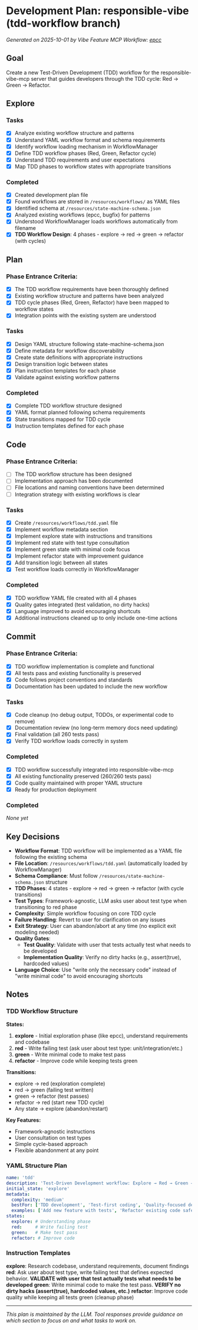 # Development Plan: responsible-vibe (tdd-workflow branch)

*Generated on 2025-10-01 by Vibe Feature MCP*
*Workflow: [epcc](https://mrsimpson.github.io/responsible-vibe-mcp/workflows/epcc)*

## Goal
Create a new Test-Driven Development (TDD) workflow for the responsible-vibe-mcp server that guides developers through the TDD cycle: Red → Green → Refactor.

## Explore
### Tasks
- [x] Analyze existing workflow structure and patterns
- [x] Understand YAML workflow format and schema requirements
- [x] Identify workflow loading mechanism in WorkflowManager
- [x] Define TDD workflow phases (Red, Green, Refactor cycle)
- [x] Understand TDD requirements and user expectations
- [x] Map TDD phases to workflow states with appropriate transitions

### Completed
- [x] Created development plan file
- [x] Found workflows are stored in `/resources/workflows/` as YAML files
- [x] Identified schema at `/resources/state-machine-schema.json`
- [x] Analyzed existing workflows (epcc, bugfix) for patterns
- [x] Understood WorkflowManager loads workflows automatically from filename
- [x] **TDD Workflow Design**: 4 phases - explore → red → green → refactor (with cycles)

## Plan

### Phase Entrance Criteria:
- [x] The TDD workflow requirements have been thoroughly defined
- [x] Existing workflow structure and patterns have been analyzed
- [x] TDD cycle phases (Red, Green, Refactor) have been mapped to workflow states
- [x] Integration points with the existing system are understood

### Tasks
- [x] Design YAML structure following state-machine-schema.json
- [x] Define metadata for workflow discoverability
- [x] Create state definitions with appropriate instructions
- [x] Design transition logic between states
- [x] Plan instruction templates for each phase
- [x] Validate against existing workflow patterns

### Completed
- [x] Complete TDD workflow structure designed
- [x] YAML format planned following schema requirements
- [x] State transitions mapped for TDD cycle
- [x] Instruction templates defined for each phase

## Code

### Phase Entrance Criteria:
- [ ] The TDD workflow structure has been designed
- [ ] Implementation approach has been documented
- [ ] File locations and naming conventions have been determined
- [ ] Integration strategy with existing workflows is clear

### Tasks
- [x] Create `/resources/workflows/tdd.yaml` file
- [x] Implement workflow metadata section
- [x] Implement explore state with instructions and transitions
- [x] Implement red state with test type consultation
- [x] Implement green state with minimal code focus
- [x] Implement refactor state with improvement guidance
- [x] Add transition logic between all states
- [x] Test workflow loads correctly in WorkflowManager

### Completed
- [x] TDD workflow YAML file created with all 4 phases
- [x] Quality gates integrated (test validation, no dirty hacks)
- [x] Language improved to avoid encouraging shortcuts
- [x] Additional instructions cleaned up to only include one-time actions

## Commit

### Phase Entrance Criteria:
- [x] TDD workflow implementation is complete and functional
- [x] All tests pass and existing functionality is preserved
- [x] Code follows project conventions and standards
- [x] Documentation has been updated to include the new workflow

### Tasks
- [x] Code cleanup (no debug output, TODOs, or experimental code to remove)
- [x] Documentation review (no long-term memory docs need updating)
- [x] Final validation (all 260 tests pass)
- [x] Verify TDD workflow loads correctly in system

### Completed
- [x] TDD workflow successfully integrated into responsible-vibe-mcp
- [x] All existing functionality preserved (260/260 tests pass)
- [x] Code quality maintained with proper YAML structure
- [x] Ready for production deployment

### Completed
*None yet*

## Key Decisions
- **Workflow Format**: TDD workflow will be implemented as a YAML file following the existing schema
- **File Location**: `/resources/workflows/tdd.yaml` (automatically loaded by WorkflowManager)
- **Schema Compliance**: Must follow `/resources/state-machine-schema.json` structure
- **TDD Phases**: 4 states - explore → red → green → refactor (with cycle transitions)
- **Test Types**: Framework-agnostic, LLM asks user about test type when transitioning to red phase
- **Complexity**: Simple workflow focusing on core TDD cycle
- **Failure Handling**: Revert to user for clarification on any issues
- **Exit Strategy**: User can abandon/abort at any time (no explicit exit modeling needed)
- **Quality Gates**: 
  - **Test Quality**: Validate with user that tests actually test what needs to be developed
  - **Implementation Quality**: Verify no dirty hacks (e.g., assert(true), hardcoded values)
- **Language Choice**: Use "write only the necessary code" instead of "write minimal code" to avoid encouraging shortcuts

## Notes

### TDD Workflow Structure
**States:**
1. **explore** - Initial exploration phase (like epcc), understand requirements and codebase
2. **red** - Write failing test (ask user about test type: unit/integration/etc.)
3. **green** - Write minimal code to make test pass
4. **refactor** - Improve code while keeping tests green

**Transitions:**
- explore → red (exploration complete)
- red → green (failing test written)
- green → refactor (test passes)
- refactor → red (start new TDD cycle)
- Any state → explore (abandon/restart)

**Key Features:**
- Framework-agnostic instructions
- User consultation on test types
- Simple cycle-based approach
- Flexible abandonment at any point

### YAML Structure Plan
```yaml
name: 'tdd'
description: 'Test-Driven Development workflow: Explore → Red → Green → Refactor cycle'
initial_state: 'explore'
metadata:
  complexity: 'medium'
  bestFor: ['TDD development', 'Test-first coding', 'Quality-focused development']
  examples: ['Add new feature with tests', 'Refactor existing code safely']
states:
  explore: # Understanding phase
  red:     # Write failing test
  green:   # Make test pass
  refactor: # Improve code
```

### Instruction Templates
**explore**: Research codebase, understand requirements, document findings
**red**: Ask user about test type, write failing test that defines expected behavior. **VALIDATE with user that test actually tests what needs to be developed**
**green**: Write minimal code to make the test pass. **VERIFY no dirty hacks (assert(true), hardcoded values, etc.)**
**refactor**: Improve code quality while keeping all tests green (cleanup phase)

---
*This plan is maintained by the LLM. Tool responses provide guidance on which section to focus on and what tasks to work on.*
